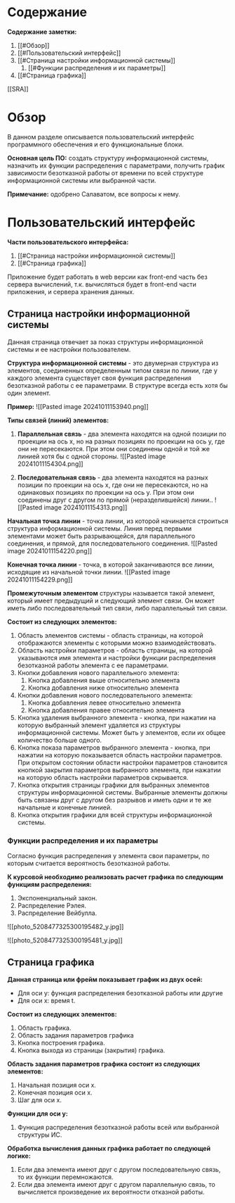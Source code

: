 # Содержание
**Содержание заметки:**
1. [[#Обзор]]
2. [[#Пользовательский интерфейс]]
3. [[#Страница настройки информационной системы]]
	1. [[#Функции распределения и их параметры]]
4. [[#Страница графика]]

[[SRA]]

# Обзор
В данном разделе описывается пользовательский интерфейс программного обеспечения и его функциональные блоки.

**Основная цель ПО:** создать структуру информационной системы, назначить их функции распределения с параметрами, получить график зависимости безотказной работы от времени по всей структуре информационной системы или выбранной части.

**Примечание:** одобрено Салаватом, все вопросы к нему.

# Пользовательский интерфейс
**Части пользовательского интерфейса:**
1. [[#Страница настройки информационной системы]]
2. [[#Страница графика]]

Приложение будет работать в web версии как front-end часть без сервера вычислений, т.к. вычисляться будет в front-end части приложения, и сервера хранения данных.

## Страница настройки информационной системы
Данная страница отвечает за показ структуры информационной системы и ее настройки пользователем.

**Структура информационной системы** - это двумерная структура из элементов, соединенных определенным типом связи по линии, где у каждого элемента существует своя функция распределения безотказной работы с ее параметрами. В структуре всегда есть хотя бы один элемент.

**Пример:**
![[Pasted image 20241011153940.png]]

**Типы связей (линий) элементов:**
1. **Параллельная связь** - два элемента находятся на одной позиции по проекции на ось x, но на разных позициях по проекции на ось y, где они не пересекаются. При этом они соединены одной и той же линией хотя бы  с одной стороны.
![[Pasted image 20241011154304.png]]

2. **Последовательная связь** - два элемента находятся на разных позиции по проекции на ось x, где они не пересекаются, но на одинаковых позициях по проекции на ось y. При этом они соединены друг с другом по прямой (неразделившейся) линии..
![[Pasted image 20241011154313.png]]

**Начальная точка линии** - точка линии, из которой начинается строиться структура информационной системы. Линия перед первыми элементами может быть разрывающейся, для параллельного соединения, и прямой, для последовательного соединения.
![[Pasted image 20241011154220.png]]

**Конечная точка линии** - точка, в которой заканчиваются все линии, исходящие из начальной точки линии.
![[Pasted image 20241011154229.png]]

**Промежуточным элементом** структуры называется такой элемент, который имеет предыдущий и следующий элемент связи. Он может иметь либо последовательный тип связи, либо параллельный тип связи.

**Состоит из следующих элементов:**
1. Область элементов системы - область страницы, на которой отображаются элементы с которыми можно взаимодействовать.
2. Область настройки параметров - область страницы, на которой указываются имя элемента и настройки функции распределения безотказной работы элемента с ее параметрами.
3. Кнопки добавления нового параллельного элемента:
	1. Кнопка добавления выше относительно элемента
	2. Кнопка добавления ниже относительно элемента
5. Кнопки добавления нового последовательного элемента:
	1. Кнопка добавления левее относительно элемента
	2. Кнопка добавления правее относительно элемента
6. Кнопка удаления выбранного элемента - кнопка, при нажатии на которую выбранный элемент удаляется из структуры информационной системы. Может быть у элементов, если их общее количество больше одного.
7. Кнопка показа параметров выбранного элемента - кнопка, при нажатии на которую  показывается область настройки параметров. При открытом состоянии области настройки параметров становится кнопкой закрытия параметров выбранного элемента, при нажатии на которую область настройки параметров скрывается.
8. Кнопка открытия страницы графики для выбранных элементов структуры информационной системы. Выбранные элементы должны быть связаны друг с другом без разрывов и иметь одни и те же начальные и конечные линией.
9. Кнопка открытия графики для всей структуры информационной системы.

### Функции распределения и их параметры
Согласно функция распределения у элемента свои параметры, по которым считается вероятность безотказной работы.

**К курсовой необходимо реализовать расчет графика по следующим функциям распределения:**
1. Экспоненциальный закон.
2. Распределение Рэлея.
3. Распределение Вейбулла.


![[photo_5208477325300195482_y.jpg]]

![[photo_5208477325300195481_y.jpg]]

## Страница графика
**Данная страница или фрейм показывает график из двух осей:**
- Для оси y: функция распределения безотказной работы или другие
- Для оси x: время t.

**Состоит из следующих элементов:**
1. Область графика.
2. Область задания параметров графика
3. Кнопка построения графика.
4. Кнопка выхода из страницы (закрытия) графика.

**Область задания параметров графика состоит из следующих элементов:**
1. Начальная позиция оси x.
2. Конечная позиция оси x.
3. Шаг для оси x.

**Функции для оси y:**
1. Функция распределения безотказной работы всей или выбранной структуры ИС.

**Обработка вычисления данных графика работает по следующей логике:**
1. Если два элемента имеют друг с другом последовательную связь, то их функции перемножаются.
2. Если два элемента имеют друг с другом параллельную связь, то вычисляется произведение их вероятности отказной работы.
